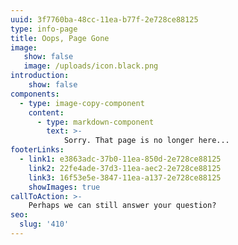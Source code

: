 ```yaml
---
uuid: 3f7760ba-48cc-11ea-b77f-2e728ce88125
type: info-page
title: Oops, Page Gone
image:
   show: false
   image: /uploads/icon.black.png
introduction:
    show: false 
components:
  - type: image-copy-component
    content:
      - type: markdown-component
        text: >-
            Sorry. That page is no longer here...
footerLinks:
  - link1: e3863adc-37b0-11ea-850d-2e728ce88125
    link2: 22fe4ade-37d3-11ea-aec2-2e728ce88125
    link3: 16f53e5e-3847-11ea-a137-2e728ce88125
    showImages: true
callToAction: >-
    Perhaps we can still answer your question?
seo:
  slug: '410'
---
```


